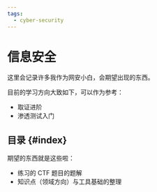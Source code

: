 ```yaml
---
tags:
  - cyber-security
---
```


# 信息安全

这里会记录许多我作为网安小白，会期望出现的东西。

目前的学习方向大致如下，可以作为参考：

- 取证进阶
- 渗透测试入门

## 目录 {#index}

期望的东西就是这些啦：

- 练习的 CTF 题目的题解
- 知识点（领域方向）与工具基础的整理
